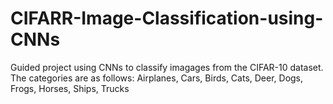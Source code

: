 # CIFARR-Image-Classification-using-CNNs
Guided project using CNNs to classify imagages from the CIFAR-10 dataset. The categories are as follows: Airplanes, Cars, Birds, Cats, Deer, Dogs, Frogs, Horses, Ships, Trucks
